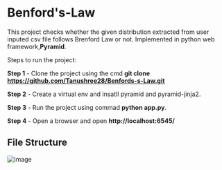 # Benford's-Law

This project checks whether the given distribution extracted from user inputed csv file follows Brenford Law or not. Implemented in python web framework,**Pyramid**.

Steps to run the project: 

**Step 1** - Clone the project using the cmd **git clone https://github.com/Tanushree28/Benfords-s-Law.git**

**Step 2** - Create a virtual env and insatll pyramid and pyramid-jinja2.

**Step 3** - Run the project using commad **python app.py**.

**Step 4** - Open a browser and open **http://localhost:6545/**

## File Structure

![image](https://user-images.githubusercontent.com/59421381/204207368-28583260-df05-4225-89ef-8887e7ab20b9.png)
